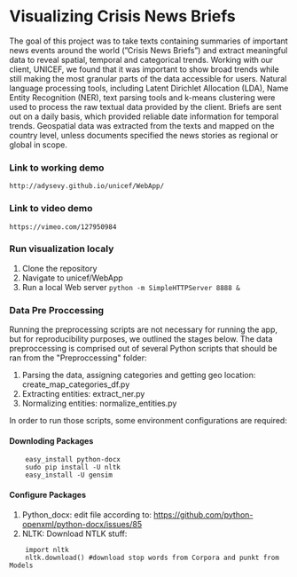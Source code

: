 # Visualizing Crisis News Briefs

The goal of this project was to take texts containing summaries of important news events around the world (”Crisis News Briefs”) and extract meaningful data to reveal spatial, temporal and categorical trends. Working with our client, UNICEF, we found that it was important to show broad trends while still making the most granular parts of the data accessible for users. Natural language processing tools, including Latent Dirichlet Allocation (LDA), Name Entity Recognition (NER), text parsing tools and k-means clustering were used to process the raw textual data provided by the client. Briefs are sent out on a daily basis, which provided reliable date information for temporal trends. Geospatial data was extracted from the texts and mapped on the country level, unless documents specified the news stories as regional or global in scope.

### Link to working demo 
`http://adysevy.github.io/unicef/WebApp/`

### Link to video demo
`https://vimeo.com/127950984`
	
### Run visualization localy
1. Clone the repository
2. Navigate to unicef/WebApp
3. Run a local Web server `python -m SimpleHTTPServer 8888 &`

### Data Pre Proccessing
Running the preprocessing scripts are not necessary for running the app, but for reproducibility purposes, we outlined the stages below.
The data preproccessing is comprised out of several Python scripts that should be ran from the "Preproccessing" folder:
1. Parsing the data, assigning categories and getting geo location: create_map_categories_df.py
2. Extracting entities: extract_ner.py
3. Normalizing entities: normalize_entities.py

In order to run those scripts, some environment configurations are required:

#### Downloding Packages
```
	easy_install python-docx
	sudo pip install -U nltk
	easy_install -U gensim
```

#### Configure Packages
1. Python_docx: edit file according to: https://github.com/python-openxml/python-docx/issues/85
2. NLTK: Download NTLK stuff:
```	
	import nltk
	nltk.download() #download stop words from Corpora and punkt from Models
```

